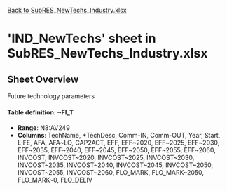 [Back to SubRES_NewTechs_Industry.xlsx](README.md)

# 'IND_NewTechs' sheet in SubRES_NewTechs_Industry.xlsx

## Sheet Overview

Future technology parameters

#### Table definition: ~FI_T
- **Range**: N8:AV249
- **Columns**: TechName, *TechDesc, Comm-IN, Comm-OUT, Year, Start, LIFE, AFA, AFA~LO, CAP2ACT, EFF, EFF~2020, EFF~2025, EFF~2030, EFF~2035, EFF~2040, EFF~2045, EFF~2050, EFF~2055, EFF~2060, INVCOST, INVCOST~2020, INVCOST~2025, INVCOST~2030, INVCOST~2035, INVCOST~2040, INVCOST~2045, INVCOST~2050, INVCOST~2055, INVCOST~2060, FLO_MARK, FLO_MARK~2050, FLO_MARK~0, FLO_DELIV

